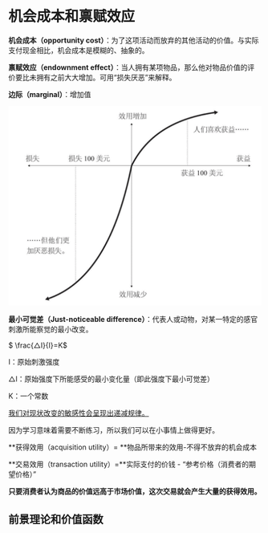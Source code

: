 # 机会成本和禀赋效应

**机会成本（opportunity cost）**：为了这项活动而放弃的其他活动的价值。与实际支付现金相比，机会成本是模糊的、抽象的。

**禀赋效应（endownment effect）**：当人拥有某项物品，那么他对物品价值的评价要比未拥有之前大大增加。可用“损失厌恶”来解释。

**边际（marginal）**：增加值

![价值函数曲线](chapter2.assets/价值函数曲线.png)

**最小可觉差（Just-noticeable difference）**：代表人或动物，对某一特定的感官刺激所能察觉的最小改变。

$ \frac{△I}{I}=K$

I：原始刺激强度

△I：原始强度下所能感受的最小变化量（即此强度下最小可觉差）

K：一个常数

<u>我们对现状改变的敏感性会呈现出递减规律。</u>

因为学习意味着需要不断练习，所以我们可以在小事情上做得更好。

**获得效用（acquisition utility）= **物品所带来的效用-不得不放弃的机会成本

**交易效用（transaction utility）=**实际支付的价钱 - “参考价格（消费者的期望价格）”

**只要消费者认为商品的价值远高于市场价值，这次交易就会产生大量的获得效用。**

## 前景理论和价值函数

